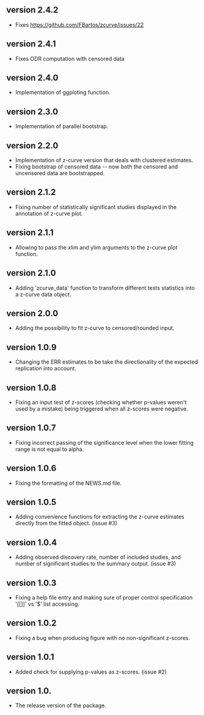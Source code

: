 ## version 2.4.2
- Fixes https://github.com/FBartos/zcurve/issues/22

## version 2.4.1
- Fixes ODR computation with censored data

## version 2.4.0
- Implementation of ggploting function.

## version 2.3.0
- Implementation of parallel bootstrap.

## version 2.2.0
- Implementation of z-curve version that deals with clustered estimates. 
- Fixing bootstrap of censored data -- now both the censored and uncensored data are bootstrapped.

## version 2.1.2
- Fixing number of statistically significant studies displayed in the annotation of z-curve plot.

## version 2.1.1
- Allowing to pass the xlim and ylim arguments to the z-curve plot function.

## version 2.1.0
- Adding 'zcurve_data' function to transform different tests statistics into a z-curve data object.

## version 2.0.0
- Adding the possibility to fit z-curve to censored/rounded input.

## version 1.0.9
- Changing the ERR estimates to be take the directionality of the expected replication into account.

## version 1.0.8
- Fixing an input test of z-scores (checking whether p-values weren't used by a mistake) being triggered when all z-scores were negative.

## version 1.0.7
- Fixing incorrect passing of the significance level when the lower fitting range is not equal to alpha.

## version 1.0.6
- Fixing the formatting of the NEWS.md file.

## version 1.0.5
- Adding convenience functions for extracting the z-curve estimates directly from the fitted object. (issue #3)

## version 1.0.4
- Adding observed discovery rate, number of included studies, and number of significant studies to the summary output. (issue #3)

## version 1.0.3
- Fixing a help file entry and making sure of proper control specification '[[]]' vs '$' list accessing.

## version 1.0.2
- Fixing a bug when producing figure with no non-significant z-scores.

## version 1.0.1
- Added check for supplying p-values as z-scores. (issue #2)

## version 1.0.
- The release version of the package.